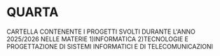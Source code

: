 # QUARTA
CARTELLA CONTENENTE I PROGETTI SVOLTI DURANTE L'ANNO 2025/2026 NELLE MATERIE 1)INFORMATICA 2)TECNOLOGIE E PROGETTAZIONE DI SISTEMI INFORMATICI E DI TELECOMUNICAZIONI
